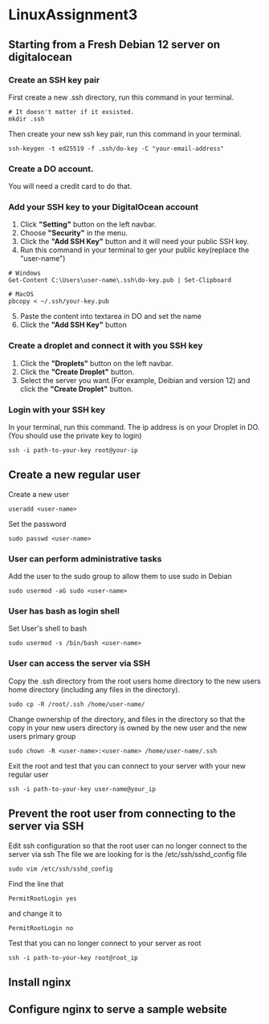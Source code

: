 # LinuxAssignment3
## Starting from a Fresh Debian 12 server on digitalocean
### Create an SSH key pair
First create a new .ssh directory, run this command in your terminal.
```
# It doesn't matter if it exsisted.
mkdir .ssh
```
Then create your new ssh key pair, run this command in your terminal.
```
ssh-keygen -t ed25519 -f .ssh/do-key -C "your-email-address"
```
### Create a DO account. 
You will need a credit card to do that.
### Add your SSH key to your DigitalOcean account
1. Click **"Setting"** button on the left navbar.
2. Choose **"Security"** in the menu.
3. Click the **"Add SSH Key"** button and it will need your public SSH key.
4. Run this command in your terminal to ger your public key(replace the "user-name")
```
# Windows
Get-Content C:\Users\user-name\.ssh\do-key.pub | Set-Clipboard
```
```
# MacOS
pbcopy < ~/.ssh/your-key.pub
```
5. Paste the content into textarea in DO and set the name
6. Click the **"Add SSH Key"** button
### Create a droplet and connect it with you SSH key
1. Click the **"Droplets"** button on the left navbar.
2. Click the **"Create Droplet"** button.
3. Select the server you want.(For example, Deibian and version 12) and click the **"Create Droplet"** button.
### Login with your SSH key
In your terminal, run this command. The ip address is on your Droplet in DO. (You should use the private key to login)
```
ssh -i path-to-your-key root@your-ip
```
## Create a new regular user
Create a new user
```
useradd <user-name>
```
Set the password
```
sudo passwd <user-name>
```
### User can perform administrative tasks
Add the user to the sudo group to allow them to use sudo in Debian
```
sudo usermod -aG sudo <user-name>
```
### User has bash as login shell
Set User's shell to bash
```
sudo usermod -s /bin/bash <user-name>
```
### User can access the server via SSH
Copy the .ssh directory from the root users home directory to the new users home directory (including any files in the directory).
```
sudo cp -R /root/.ssh /home/user-name/
```
Change ownership of the directory, and files in the directory so that the copy in your new users directory is owned by the new user and the new users primary group
```
sudo chown -R <user-name>:<user-name> /home/user-name/.ssh
```
Exit the root and test that you can connect to your server with your new regular user
```
ssh -i path-to-your-key user-name@your_ip
```
## Prevent the root user from connecting to the server via SSH
Edit ssh configuration so that the root user can no longer connect to the server via ssh
The file we are looking for is the /etc/ssh/sshd_config file
```
sudo vim /etc/ssh/sshd_config
```
Find the line that
```
PermitRootLogin yes
```
and change it to
```
PermitRootLogin no
```
Test that you can no longer connect to your server as root
```
ssh -i path-to-your-key root@root_ip
```
## Install nginx
## Configure nginx to serve a sample website

